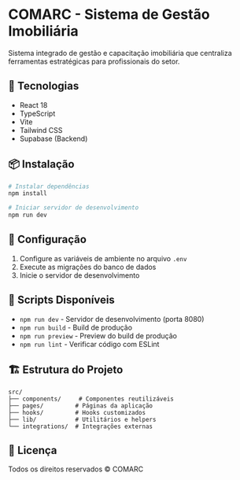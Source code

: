 # COMARC - Sistema de Gestão Imobiliária

Sistema integrado de gestão e capacitação imobiliária que centraliza ferramentas estratégicas para profissionais do setor.

## 🚀 Tecnologias

- React 18
- TypeScript
- Vite
- Tailwind CSS
- Supabase (Backend)

## 📦 Instalação

```sh
# Instalar dependências
npm install

# Iniciar servidor de desenvolvimento
npm run dev
```

## 🔧 Configuração

1. Configure as variáveis de ambiente no arquivo `.env`
2. Execute as migrações do banco de dados
3. Inicie o servidor de desenvolvimento

## 📝 Scripts Disponíveis

- `npm run dev` - Servidor de desenvolvimento (porta 8080)
- `npm run build` - Build de produção
- `npm run preview` - Preview do build de produção
- `npm run lint` - Verificar código com ESLint

## 🏗️ Estrutura do Projeto

```
src/
├── components/     # Componentes reutilizáveis
├── pages/         # Páginas da aplicação
├── hooks/         # Hooks customizados
├── lib/           # Utilitários e helpers
└── integrations/  # Integrações externas
```

## 📄 Licença

Todos os direitos reservados © COMARC
